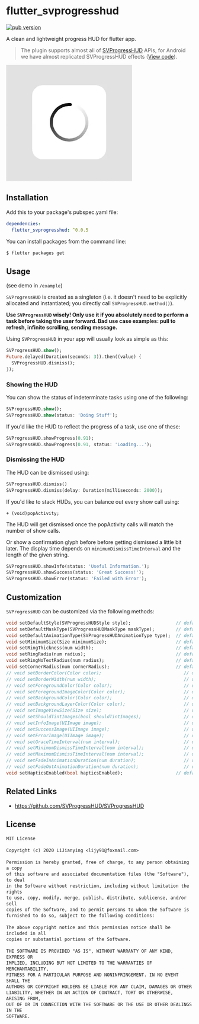 # flutter_svprogresshud

[![pub version][pub-image]][pub-url]

[pub-image]: https://img.shields.io/pub/v/flutter_svprogresshud.svg
[pub-url]: https://pub.dev/packages/flutter_svprogresshud

A clean and lightweight progress HUD for flutter app.

> The plugin supports almost all of [SVProgressHUD](https://github.com/SVProgressHUD/SVProgressHUD) APIs, for Android we have almost replicated SVProgressHUD effects ([View code](https://github.com/leanflutter/flutter_svprogresshud/tree/master/android/src/main/java/org/leanflutter/svprogresshud)).

![SVProgressHUD](screenshots/SVProgressHUD.gif)

## Installation

Add this to your package's pubspec.yaml file:

```yaml
dependencies:
  flutter_svprogresshud: ^0.0.5
```

You can install packages from the command line:

```bash
$ flutter packages get
```

## Usage

(see demo in `/example`)

`SVProgressHUD` is created as a singleton (i.e. it doesn't need to be explicitly allocated and instantiated; you directly call `SVProgressHUD.method()`).

**Use `SVProgressHUD` wisely! Only use it if you absolutely need to perform a task before taking the user forward. Bad use case examples: pull to refresh, infinite scrolling, sending message.**

Using `SVProgressHUD` in your app will usually look as simple as this:

```dart
SVProgressHUD.show();
Future.delayed(Duration(seconds: 3)).then((value) {
  SVProgressHUD.dismiss();
});
```

### Showing the HUD

You can show the status of indeterminate tasks using one of the following:

```dart
SVProgressHUD.show();
SVProgressHUD.show(status: 'Doing Stuff');
```

If you'd like the HUD to reflect the progress of a task, use one of these:

```dart
SVProgressHUD.showProgress(0.91);
SVProgressHUD.showProgress(0.91, status: 'Loading...');
```

### Dismissing the HUD

The HUD can be dismissed using:

```dart
SVProgressHUD.dismiss()
SVProgressHUD.dismiss(delay: Duration(milliseconds: 2000));
```

If you'd like to stack HUDs, you can balance out every show call using:

```
+ (void)popActivity;
```

The HUD will get dismissed once the popActivity calls will match the number of show calls.

Or show a confirmation glyph before before getting dismissed a little bit later. The display time depends on `minimumDismissTimeInterval` and the length of the given string.

```dart
SVProgressHUD.showInfo(status: 'Useful Information.');
SVProgressHUD.showSuccess(status: 'Great Success!');
SVProgressHUD.showError(status: 'Failed with Error');
```

## Customization

`SVProgressHUD` can be customized via the following methods:

```dart
void setDefaultStyle(SVProgressHUDStyle style);                 // default is SVProgressHUDStyle.Light
void setDefaultMaskType(SVProgressHUDMaskType maskType);        // default is SVProgressHUDMaskType.None
void setDefaultAnimationType(SVProgressHUDAnimationType type);  // default is SVProgressHUDAnimationType.Flat
void setMinimumSize(Size minimumSize);                          // default is Size.zero, can be used to avoid resizing
void setRingThickness(num width);                               // default is 2 pt
void setRingRadiu(num radius);                                  // default is 18 pt
void setRingNoTextRadius(num radius);                           // default is 24 pt
void setCornerRadius(num cornerRadius);                         // default is 14 pt
// void setBorderColor(Color color);                               // default is null
// void setBorderWidth(num width);                                 // default is 0
// void setForegroundColor(Color color);                           // default is Colors.black, only used for SVProgressHUDStyle.Custom
// void setForegroundImageColor(Color color);                      // default is the same as foregroundColor
// void setBackgroundColor(Color color);                           // default is Colors.white, only used for SVProgressHUDStyle.Custom
// void setBackgroundLayerColor(Color color);                      // default is [Color colorWithWhite:0 alpha:0.4], only used for SVProgressHUDMaskType.Custom
// void setImageViewSize(Size size);                               // default is 28x28 pt
// void setShouldTintImages(bool shouldTintImages);                // default is true
// void setInfoImage(UIImage image);                               // default is the bundled info image provided by Freepik
// void setSuccessImage(UIImage image);                            // default is bundled success image from Freepik
// void setErrorImage(UIImage image);                              // default is bundled error image from Freepik
// void setGraceTimeInterval(num interval);                        // default is 0 seconds
// void setMinimumDismissTimeInterval(num interval);               // default is 5.0 seconds
// void setMaximumDismissTimeInterval(num interval);               // default is CGFLOAT_MAX
// void setFadeInAnimationDuration(num duration);                  // default is 0.15 seconds
// void setFadeOutAnimationDuration(num duration);                 // default is 0.15 seconds
void setHapticsEnabled(bool hapticsEnabled);                    // default is false
```

## Related Links

- https://github.com/SVProgressHUD/SVProgressHUD

## License

```
MIT License

Copyright (c) 2020 LiJianying <lijy91@foxmail.com>

Permission is hereby granted, free of charge, to any person obtaining a copy
of this software and associated documentation files (the "Software"), to deal
in the Software without restriction, including without limitation the rights
to use, copy, modify, merge, publish, distribute, sublicense, and/or sell
copies of the Software, and to permit persons to whom the Software is
furnished to do so, subject to the following conditions:

The above copyright notice and this permission notice shall be included in all
copies or substantial portions of the Software.

THE SOFTWARE IS PROVIDED "AS IS", WITHOUT WARRANTY OF ANY KIND, EXPRESS OR
IMPLIED, INCLUDING BUT NOT LIMITED TO THE WARRANTIES OF MERCHANTABILITY,
FITNESS FOR A PARTICULAR PURPOSE AND NONINFRINGEMENT. IN NO EVENT SHALL THE
AUTHORS OR COPYRIGHT HOLDERS BE LIABLE FOR ANY CLAIM, DAMAGES OR OTHER
LIABILITY, WHETHER IN AN ACTION OF CONTRACT, TORT OR OTHERWISE, ARISING FROM,
OUT OF OR IN CONNECTION WITH THE SOFTWARE OR THE USE OR OTHER DEALINGS IN THE
SOFTWARE.
```
